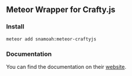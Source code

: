 ## Meteor Wrapper for Crafty.js ###

### Install ###
```
meteor add snamoah:meteor-craftyjs
```

### Documentation ###

You can find the documentation on their [website](http://craftyjs.com/getting-started/).
